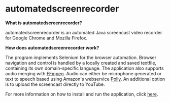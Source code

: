 # automatedscreenrecorder  
**What is automatedscreenrecorder?**

automatedscreenrecorder is an automated Java screencast video recorder for Google Chrome and Mozilla Firefox.



**How does automatedscreenrecorder work?**

The program implements Selenium for the browser automation. Browser navigation and control is handled by a locally created and saved textfile, containing its own domain-specific language.
The application also supports audio merging with [FFmpeg](https://www.ffmpeg.org/). Audio can either be microphone generated or text to speech based using Amazon's webservice [Polly](https://aws.amazon.com/polly/). An additional option is to upload the screencast directly to YouTube.



For more information on how to install and run the application, click [here](https://github.com/Kaeties/automatedscreenrecorder/wiki).
